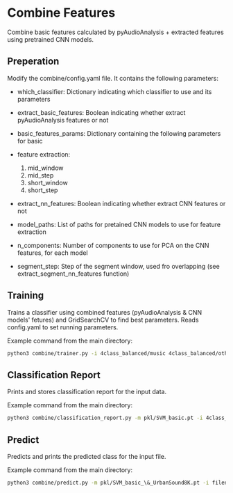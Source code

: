 # Combine Features

Combine basic features calculated by pyAudioAnalysis + extracted features using pretrained CNN models.

## Preperation

Modify the combine/config.yaml file. It contains the following parameters:

- which_classifier:
    Dictionary indicating which classifier to use and its parameters
- extract_basic_features:
    Boolean indicating whether extract pyAudioAnalysis features or not

- basic_features_params:
    Dictionary containing the following parameters for basic
- feature extraction:
    1. mid_window
    2. mid_step
    3. short_window
    4. short_step

- extract_nn_features:
    Boolean indicating whether extract CNN features or not

- model_paths:
    List of paths for pretained CNN models to use for feature extraction

- n_components:
    Number of components to use for PCA on the CNN features, for each model

- segment_step:
    Step of the segment window, used fro overlapping (see extract_segment_nn_features function)
 
## Training 

Trains a classifier using combined features (pyAudioAnalysis & CNN models' fetures) and GridSearchCV to find best parameters. Reads config.yaml to set running parameters.

Example command from the main directory:


```bash
python3 combine/trainer.py -i 4class_balanced/music 4class_balanced/other 4class_balanced/silence 4class_balanced/speech
```

## Classification Report

Prints and stores classification report for the input data.

Example command from the main directory:


```bash
python3 combine/classification_report.py -m pkl/SVM_basic.pt -i 4class_balanced/music 4class_balanced/other 4class_balanced/silence 4class_balanced/speech
```

## Predict

Predicts and prints the predicted class for the input file.

Example command from the main directory:

```bash
python3 combine/predict.py -m pkl/SVM_basic_\&_UrbanSound8K.pt -i filename.wav
```


